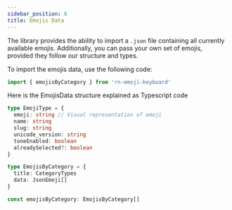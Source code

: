 ```yaml
---
sidebar_position: 6
title: Emojis Data
---
```


The library provides the ability to import a `.json` file containing all currently available emojis. Additionally, you can pass your own set of emojis, provided they follow our structure and types.

To import the emojis data, use the following code:

```ts
import { emojisByCategory } from 'rn-emoji-keyboard'
```

Here is the EmojisData structure explained as Typescript code

```ts
type EmojiType = {
  emoji: string // Visual representation of emoji
  name: string
  slug: string
  unicode_version: string
  toneEnabled: boolean
  alreadySelected?: boolean
}

type EmojisByCategory = {
  title: CategoryTypes
  data: JsonEmoji[]
}

const emojisByCategory: EmojisByCategory[]
```
